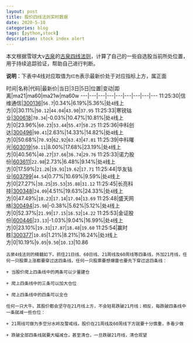 ```yaml
---
layout: post
title: 股价四线法则实时数据
date: 2020-5-10
categories: blog
tags: [python,stock]
description: stock index alert
---
```



本文根据雪球大v[古泉](https://xueqiu.com/u/7148646888)的[古泉四线法则](https://xueqiu.com/7148646888/130498192)，计算了自己的一些自选股当前所处位置，用于持续追踪验证，帮助自己进行判断。

**说明**：下表中4线对应取值为`红色`表示最新价处于对应指标上方，属正面

时间|名称|代码|最新价|当日|3日|5日|位置|变动|距离|ma21|ma60|ma21w|ma60w
---|---|---|---|---|---|---|---|---
11:25:30|信维通信|[300136](https://xueqiu.com/S/SZ300136)|`56.7`|0.34%|6.19%|5.36%|处`4`线上方|0|30.11%|`50.12`|`44.04`|`43.90`|`37.95`
11:25:33|寒锐钴业|[300618](https://xueqiu.com/S/SZ300618)|`70.34`|-0.03%|10.47%|10.81%|处`4`线上方|0|23.96%|`60.23`|`53.44`|`55.47`|`58.25`
11:25:36|中科创达|[300496](https://xueqiu.com/S/SZ300496)|`90.41`|2.63%|14.33%|14.82%|处`4`线上方|0|50.68%|`70.93`|`62.92`|`63.43`|`47.81`
11:25:39|中科曙光|[603019](https://xueqiu.com/S/SH603019)|`50.11`|8.00%|17.68%|23.19%|处`4`线上方|0|40.56%|`40.27`|`37.66`|`36.74`|`29.76`
11:25:33|诺力股份|[603611](https://xueqiu.com/S/SH603611)|`22.98`|2.73%|6.48%|9.14%|处`4`线上方|0|17.59%|`21.26`|`19.91`|`19.62`|`17.71`
11:25:44|华友钴业|[603799](https://xueqiu.com/S/SH603799)|`44.54`|0.77%|10.69%|9.59%|处`4`线上方|0|27.27%|`38.25`|`35.53`|`35.88`|`31.12`
11:25:45|长亮科技|[300348](https://xueqiu.com/S/SZ300348)|`24.09`|4.51%|19.63%|24.33%|处`4`线上方|0|47.49%|`18.23`|`17.14`|`17.04`|`13.69`
11:25:48|盛天网络|[300494](https://xueqiu.com/S/SZ300494)|`25.98`|-0.38%|5.62%|5.12%|处`4`线上方|0|52.37%|`21.99`|`17.15`|`16.52`|`14.22`
11:25:53|金证股份|[600446](https://xueqiu.com/S/SH600446)|`23.13`|-1.03%|9.04%|16.99%|处`4`线上方|0|23.10%|`19.31`|`17.87`|`18.48`|`19.60`
11:25:54|赢时胜|[300377](https://xueqiu.com/S/SZ300377)|`10.85`|1.21%|8.21%|16.24%|处`3`线上方|0|10.19%|`9.05`|`9.50`|`10.13`|10.86

```
古泉4线法则的精髓如下。抓住21日线、60日线、21周线及60周线等四条线，外加21月线，任何一只股票上涨都要穿过这四条线，任何一只股票要想爆雷也要先下穿过这四条线：

+ 当股价爬上四条线中的两条可以少量建仓

+ 爬上四条线中的三条可以加大仓位

+ 爬上四条线中的四条可以全仓

任何一只大牛，其股价都会坚守在21月线上方，不会轻易跌破21月线；相反，每跌破四条线中一条就减一些仓位：

+ 21周线可做为多空分水岭及警戒线，股价在21周线及60周线下方就要十分慎重，多看少做

+ 跌破全部四条线就要大幅减仓，甚至清仓，一旦跌破21月线，清仓观望
```